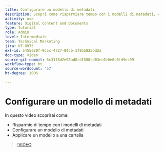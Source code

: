 ```yaml
---
title: Configurare un modello di metadati
description: Scopri come risparmiare tempo con i modelli di metadati, configurare un modello metadati e applicarne uno a una cartella in [!UICONTROL DAM Workfront].
activity: use
feature: Digital Content and Documents
type: Tutorial
role: Admin
level: Intermediate
team: Technical Marketing
jira: KT-8975
exl-id: 6455e20f-9c5c-4727-84cb-1f8bb825bd2a
doc-type: video
source-git-commit: 6c31f8d2e98ad8cd1880cd03ec0b0e6c0fd9ec09
workflow-type: ht
source-wordcount: '57'
ht-degree: 100%

---
```


# Configurare un modello di metadati

In questo video scoprirai come:

* Risparmio di tempo con i modelli di metadati
* Configurare un modello di metadati
* Applicare un modello a una cartella

>[!VIDEO](https://video.tv.adobe.com/v/335238/?quality=12&learn=on)
